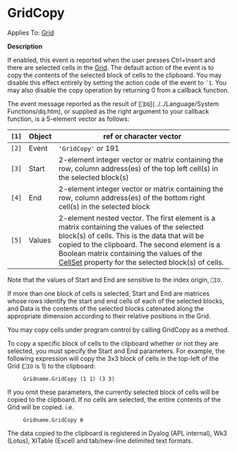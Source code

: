 



<h1 class="heading"><span class="name">GridCopy</span></h1>

Applies To: [Grid](./grid.md)


**Description**


If enabled, this event is reported when the user presses Ctrl+Insert and there are selected cells in the [Grid](./grid.md). The default action of the event is to copy the contents of the selected block of cells to the clipboard. You may disable this effect entirely by setting the action code of the event to `¯1`. You may also disable the copy operation by returning 0 from a callback function.


The event message reported as the result of [`⎕DQ`](../../Language/System Functions/dq.htm), or supplied as the right argument to your callback function, is a 5-element vector as follows:


| `[1]` | Object | ref or character vector |
| --- | --- | ---  |
| `[2]` | Event | `'GridCopy'` or 191 |
| `[3]` | Start | 2-element integer vector or matrix containing the row, column address(es) of the top left cell(s) in the selected block(s) |
| `[4]` | End | 2-element integer vector or matrix containing the row, column address(es) of the bottom right cell(s) in the selected block |
| `[5]` | Values | 2-element nested vector. The first element is a matrix containing the values of the selected block(s) of cells. This is the data that will be copied to the clipboard. The second element is a Boolean matrix containing the values of the [CellSet](./cellset.md) property for the selected block(s) of cells. |


Note that the values of Start and End are sensitive to the index origin, `⎕IO`.


If more than one block of cells is selected, Start and End are matrices whose rows identify the start and end cells of each of the selected blocks, and Data is the contents of the selected blocks catenated along the appropriate dimension according to their relative positions in the Grid.


You may copy cells under program control by calling GridCopy as a method.


To copy a specific block of cells to the clipboard whether or not they are selected, you must specify the Start and End parameters. For example, the following expression will copy the 3x3 block of cells in the top-left of the Grid (`⎕IO` is 1) to the clipboard:
```apl
     Gridname.GridCopy (1 1) (3 3)
```


If you omit these parameters, the currently selected block of cells will be copied to the clipboard. If no cells are selected, the entire contents of the Grid will be copied. i.e.
```apl
     Gridname.GridCopy ⍬
```


The data copied to the clipboard is registered in Dyalog (APL internal), Wk3 (Lotus), XlTable (Excel) and tab/new-line delimited text formats.


